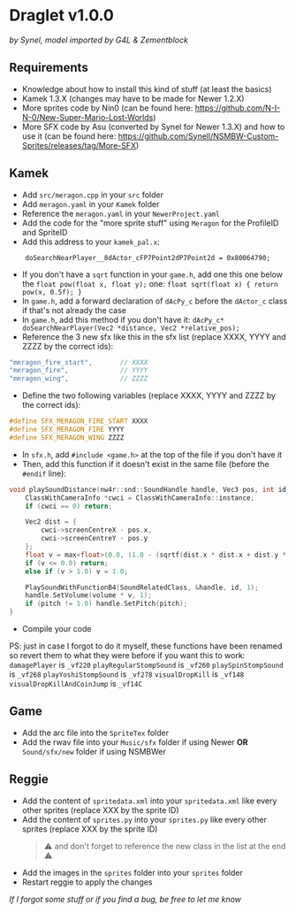 # Draglet v1.0.0
*by Synel, model imported by G4L & Zementblock*


## Requirements
- Knowledge about how to install this kind of stuff (at least the basics)
- Kamek 1.3.X (changes may have to be made for Newer 1.2.X)
- More sprites code by Nin0 (can be found here: https://github.com/N-I-N-0/New-Super-Mario-Lost-Worlds)
- More SFX code by Asu (converted by Synel for Newer 1.3.X) and how to use it (can be found here: https://github.com/Synell/NSMBW-Custom-Sprites/releases/tag/More-SFX)


## Kamek
- Add `src/meragon.cpp` in your `src` folder
- Add `meragon.yaml` in your `Kamek` folder
- Reference the `meragon.yaml` in your `NewerProject.yaml`
- Add the code for the "more sprite stuff" using `Meragon` for the ProfileID and SpriteID
- Add this address to your `kamek_pal.x`:
```
	doSearchNearPlayer__8dActor_cFP7Point2dP7Point2d = 0x80064790;
```
- If you don't have a `sqrt` function in your `game.h`, add one this one below the `float pow(float x, float y);` one: `float sqrt(float x) { return pow(x, 0.5f); }`
- In `game.h`, add a forward declaration of `dAcPy_c` before the `dActor_c` class if that's not already the case
- In `game.h`, add this method if you don't have it: `dAcPy_c* doSearchNearPlayer(Vec2 *distance, Vec2 *relative_pos);`
- Reference the 3 new sfx like this in the sfx list (replace XXXX, YYYY and ZZZZ by the correct ids):
```cpp
"meragon_fire_start",		// XXXX
"meragon_fire",				// YYYY
"meragon_wing",				// ZZZZ
```
- Define the two following variables (replace XXXX, YYYY and ZZZZ by the correct ids):
```cpp
#define SFX_MERAGON_FIRE_START XXXX
#define SFX_MERAGON_FIRE YYYY
#define SFX_MERAGON_WING ZZZZ
```
- In `sfx.h`, add `#include <game.h>` at the top of the file if you don't have it
- Then, add this function if it doesn't exist in the same file (before the `#endif` line):
```cpp
void playSoundDistance(nw4r::snd::SoundHandle handle, Vec3 pos, int id, float volume = 1.0, float pitch = 1.0, float distance = 500.0) {
	ClassWithCameraInfo *cwci = ClassWithCameraInfo::instance;
	if (cwci == 0) return;

	Vec2 dist = {
		cwci->screenCentreX - pos.x,
		cwci->screenCentreY - pos.y
	};
	float v = max<float>(0.0, (1.0 - (sqrtf(dist.x * dist.x + dist.y * dist.y) / distance)) * 1.0);
	if (v <= 0.0) return;
	else if (v > 1.0) v = 1.0;

	PlaySoundWithFunctionB4(SoundRelatedClass, &handle, id, 1);
	handle.SetVolume(volume * v, 1);
	if (pitch != 1.0) handle.SetPitch(pitch);
}
```
- Compile your code

PS: just in case I forgot to do it myself, these functions have been renamed so revert them to what they were before if you want this to work:
`damagePlayer` is `_vf220`
`playRegularStompSound` is `_vf260`
`playSpinStompSound` is `_vf268`
`playYoshiStompSound` is `_vf278`
`visualDropKill` is `_vf148`
`visualDropKillAndCoinJump` is `_vf14C`


## Game
- Add the arc file into the `SpriteTex` folder
- Add the rwav file into your `Music/sfx` folder if using Newer **OR** `Sound/sfx/new` folder if using NSMBWer


## Reggie
- Add the content of `spritedata.xml` into your `spritedata.xml` like every other sprites (replace XXX by the sprite ID)
- Add the content of `sprites.py` into your `sprites.py` like every other sprites (replace XXX by the sprite ID)
	> ⚠️ and don't forget to reference the new class in the list at the end ⚠️
- Add the images in the `sprites` folder into your `sprites` folder
- Restart reggie to apply the changes


*If I forgot some stuff or if you find a bug, be free to let me know*
